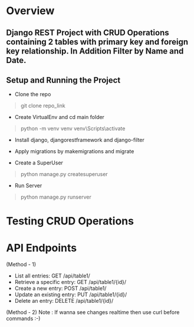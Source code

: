# Overview

## Django REST Project with CRUD Operations containing 2 tables with primary key and foreign key relationship. In Addition Filter by Name and Date.

## Setup and Running the Project

- Clone the repo
> git clone repo_link

- Create VirtualEnv and cd main folder
> python -m venv venv
> venv\Scripts\activate

- Install django, djangorestframework and django-filter

- Apply migrations by makemigrations and migrate

- Create a SuperUser 
> python manage.py createsuperuser

- Run Server 
> python manage.py runserver

# Testing CRUD Operations

# API Endpoints

(Method - 1)
- List all entries: GET /api/table1/
- Retrieve a specific entry: GET /api/table1/{id}/
- Create a new entry: POST /api/table1/
- Update an existing entry: PUT /api/table1/{id}/
- Delete an entry: DELETE /api/table1/{id}/

(Method - 2)
Note : If wanna see changes realtime then use curl before commands :-)
